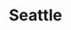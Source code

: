 ---
title: "Seattle"
price: "5€"
description: "Milkshake Seattle délicieux."
image: "/uploads/seattle.jpg"
image_alt: "Milkshake Seattle"
---